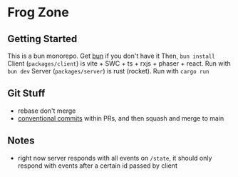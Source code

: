 # Frog Zone

## Getting Started
This is a bun monorepo. Get [bun](https://bun.sh) if you don't have it
Then, `bun install`
Client (`packages/client`) is vite + SWC + ts + rxjs + phaser + react. Run with `bun dev`
Server (`packages/server`) is rust (rocket). Run with `cargo run`

## Git Stuff
- rebase don't merge
- [conventional commits](https://www.conventionalcommits.org/en/v1.0.0/) within PRs, and then squash and merge to main

## Notes
- right now server responds with all events on `/state`, it should only respond with events after a certain id passed by client